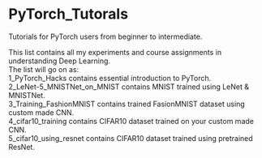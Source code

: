 # PyTorch_Tutorals
Tutorials for PyTorch users from beginner to intermediate.

This list contains all my experiments and course assignments in understanding Deep Learning.  
The list will go on as:  
  1_PyTorch_Hacks contains essential introduction to PyTorch.  
  2_LeNet-5_MNISTNet_on_MNIST contains MNIST trained using LeNet & MNISTNet.  
  3_Training_FashionMNIST contains trained FasionMNIST dataset using custom made CNN.  
  4_cifar10_training contains CIFAR10 dataset trained on your custom made CNN.  
  5_cifar10_using_resnet contains CIFAR10 dataset trained using pretrained ResNet.  
